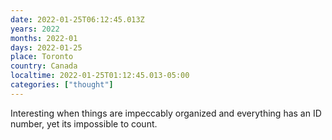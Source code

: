 ```yaml
---
date: 2022-01-25T06:12:45.013Z
years: 2022
months: 2022-01
days: 2022-01-25
place: Toronto
country: Canada
localtime: 2022-01-25T01:12:45.013-05:00
categories: ["thought"]
---
```

Interesting when things are impeccably organized and everything has an ID number, yet its impossible to count.
